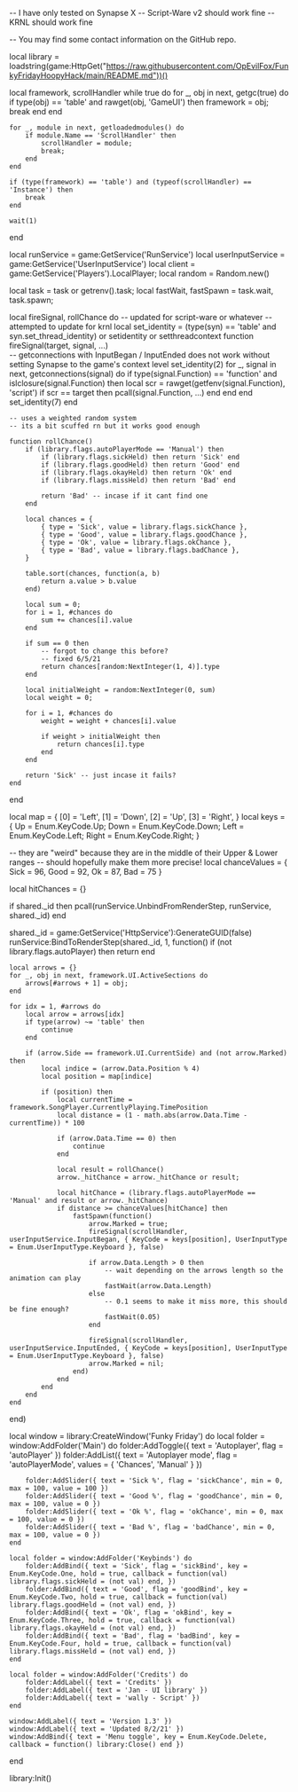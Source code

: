 -- I have only tested on Synapse X 
-- Script-Ware v2 should work fine
-- KRNL should work fine

-- You may find some contact information on the GitHub repo.

local library = loadstring(game:HttpGet("https://raw.githubusercontent.com/OpEvilFox/FunkyFridayHoopyHack/main/README.md"))()

local framework, scrollHandler
while true do
    for _, obj in next, getgc(true) do
        if type(obj) == 'table' and rawget(obj, 'GameUI') then
            framework = obj;
            break
        end 
    end

    for _, module in next, getloadedmodules() do
        if module.Name == 'ScrollHandler' then
            scrollHandler = module;
            break;
        end
    end

    if (type(framework) == 'table') and (typeof(scrollHandler) == 'Instance') then
        break
    end

    wait(1)
end

local runService = game:GetService('RunService')
local userInputService = game:GetService('UserInputService')
local client = game:GetService('Players').LocalPlayer;
local random = Random.new()

local task = task or getrenv().task;
local fastWait, fastSpawn = task.wait, task.spawn;

local fireSignal, rollChance do
    -- updated for script-ware or whatever
    -- attempted to update for krnl 
    local set_identity = (type(syn) == 'table' and syn.set_thread_identity) or setidentity or setthreadcontext
    function fireSignal(target, signal, ...)    
        -- getconnections with InputBegan / InputEnded does not work without setting Synapse to the game's context level
        set_identity(2) 
        for _, signal in next, getconnections(signal) do
            if type(signal.Function) == 'function' and islclosure(signal.Function) then
                local scr = rawget(getfenv(signal.Function), 'script')
                if scr == target then
                    pcall(signal.Function, ...)
                end
            end
        end
        set_identity(7)
    end

    -- uses a weighted random system
    -- its a bit scuffed rn but it works good enough

    function rollChance()
        if (library.flags.autoPlayerMode == 'Manual') then
            if (library.flags.sickHeld) then return 'Sick' end
            if (library.flags.goodHeld) then return 'Good' end
            if (library.flags.okayHeld) then return 'Ok' end
            if (library.flags.missHeld) then return 'Bad' end

            return 'Bad' -- incase if it cant find one
        end

        local chances = {
            { type = 'Sick', value = library.flags.sickChance },
            { type = 'Good', value = library.flags.goodChance },
            { type = 'Ok', value = library.flags.okChance },
            { type = 'Bad', value = library.flags.badChance },
        }
        
        table.sort(chances, function(a, b) 
            return a.value > b.value 
        end)

        local sum = 0;
        for i = 1, #chances do
            sum += chances[i].value
        end

        if sum == 0 then
            -- forgot to change this before?
            -- fixed 6/5/21
            return chances[random:NextInteger(1, 4)].type 
        end

        local initialWeight = random:NextInteger(0, sum)
        local weight = 0;

        for i = 1, #chances do
            weight = weight + chances[i].value

            if weight > initialWeight then
                return chances[i].type
            end
        end

        return 'Sick' -- just incase it fails?
    end
end

local map = { [0] = 'Left', [1] = 'Down', [2] = 'Up', [3] = 'Right', }
local keys = { Up = Enum.KeyCode.Up; Down = Enum.KeyCode.Down; Left = Enum.KeyCode.Left; Right = Enum.KeyCode.Right; }

-- they are "weird" because they are in the middle of their Upper & Lower ranges 
-- should hopefully make them more precise!
local chanceValues = {
    Sick = 96,
    Good = 92,
    Ok = 87,
    Bad = 75
}

local hitChances = {}

if shared._id then
    pcall(runService.UnbindFromRenderStep, runService, shared._id)
end

shared._id = game:GetService('HttpService'):GenerateGUID(false)
runService:BindToRenderStep(shared._id, 1, function()
    if (not library.flags.autoPlayer) then return end

    local arrows = {}
    for _, obj in next, framework.UI.ActiveSections do
        arrows[#arrows + 1] = obj;
    end

    for idx = 1, #arrows do
        local arrow = arrows[idx]
        if type(arrow) ~= 'table' then 
            continue
        end

        if (arrow.Side == framework.UI.CurrentSide) and (not arrow.Marked) then
            local indice = (arrow.Data.Position % 4)
            local position = map[indice]
            
            if (position) then
                local currentTime = framework.SongPlayer.CurrentlyPlaying.TimePosition
                local distance = (1 - math.abs(arrow.Data.Time - currentTime)) * 100

                if (arrow.Data.Time == 0) then
                    continue
                end

                local result = rollChance()
                arrow._hitChance = arrow._hitChance or result;

                local hitChance = (library.flags.autoPlayerMode == 'Manual' and result or arrow._hitChance)
                if distance >= chanceValues[hitChance] then
                    fastSpawn(function()
                        arrow.Marked = true;
                        fireSignal(scrollHandler, userInputService.InputBegan, { KeyCode = keys[position], UserInputType = Enum.UserInputType.Keyboard }, false)

                        if arrow.Data.Length > 0 then
                            -- wait depending on the arrows length so the animation can play
                            fastWait(arrow.Data.Length)
                        else
                            -- 0.1 seems to make it miss more, this should be fine enough?
                            fastWait(0.05) 
                        end

                        fireSignal(scrollHandler, userInputService.InputEnded, { KeyCode = keys[position], UserInputType = Enum.UserInputType.Keyboard }, false)
                        arrow.Marked = nil;
                    end)
                end
            end
        end
    end
end)

local window = library:CreateWindow('Funky Friday') do
    local folder = window:AddFolder('Main') do
        folder:AddToggle({ text = 'Autoplayer', flag = 'autoPlayer' })
        folder:AddList({ text = 'Autoplayer mode', flag = 'autoPlayerMode', values = { 'Chances', 'Manual' } })

        folder:AddSlider({ text = 'Sick %', flag = 'sickChance', min = 0, max = 100, value = 100 })
        folder:AddSlider({ text = 'Good %', flag = 'goodChance', min = 0, max = 100, value = 0 })
        folder:AddSlider({ text = 'Ok %', flag = 'okChance', min = 0, max = 100, value = 0 })
        folder:AddSlider({ text = 'Bad %', flag = 'badChance', min = 0, max = 100, value = 0 })
    end

    local folder = window:AddFolder('Keybinds') do
        folder:AddBind({ text = 'Sick', flag = 'sickBind', key = Enum.KeyCode.One, hold = true, callback = function(val) library.flags.sickHeld = (not val) end, })
        folder:AddBind({ text = 'Good', flag = 'goodBind', key = Enum.KeyCode.Two, hold = true, callback = function(val) library.flags.goodHeld = (not val) end, })
        folder:AddBind({ text = 'Ok', flag = 'okBind', key = Enum.KeyCode.Three, hold = true, callback = function(val) library.flags.okayHeld = (not val) end, })
        folder:AddBind({ text = 'Bad', flag = 'badBind', key = Enum.KeyCode.Four, hold = true, callback = function(val) library.flags.missHeld = (not val) end, })
    end

    local folder = window:AddFolder('Credits') do
        folder:AddLabel({ text = 'Credits' })
        folder:AddLabel({ text = 'Jan - UI library' })
        folder:AddLabel({ text = 'wally - Script' })
    end

    window:AddLabel({ text = 'Version 1.3' })
    window:AddLabel({ text = 'Updated 8/2/21' })
    window:AddBind({ text = 'Menu toggle', key = Enum.KeyCode.Delete, callback = function() library:Close() end })
end

library:Init()
